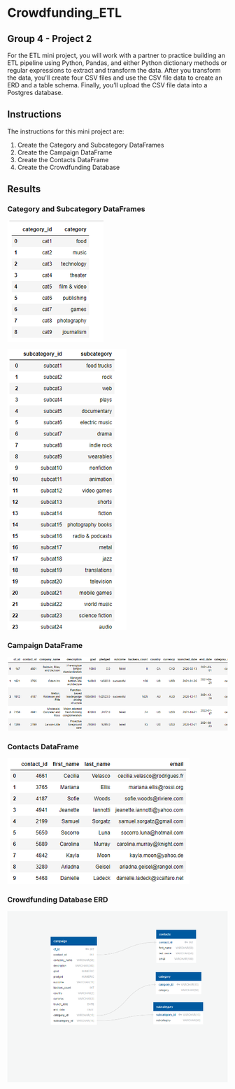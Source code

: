 # Crowdfunding_ETL

## Group 4 - Project 2

For the ETL mini project, you will work with a partner to practice building an ETL pipeline using Python, Pandas, and either Python dictionary methods or regular expressions to extract and transform the data. After you transform the data, you'll create four CSV files and use the CSV file data to create an ERD and a table schema. Finally, you’ll upload the CSV file data into a Postgres database.

## Instructions

The instructions for this mini project are:

1. Create the Category and Subcategory DataFrames
2. Create the Campaign DataFrame
3. Create the Contacts DataFrame
4. Create the Crowdfunding Database

## Results

### Category and Subcategory DataFrames

![Alternate image text](/Images/category_df.png)

![Alternate image text](/Images/subcategory_df.png)

### Campaign DataFrame

![Alternate image text](/Images/campaign_df.png)

### Contacts DataFrame

![Alternate image text](/Images/contacts_df.png)

### Crowdfunding Database ERD

![Alternate image text](/Images/crowdfunding_db_schema.png)
